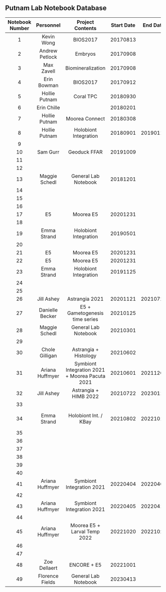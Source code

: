 ## Putnam Lab Notebook Database

| Notebook Number |  Personnel    |  Project Contents | Start Date | End Date | Electronic Archive | Notes |
|:---------------:|:-------------:|:-----------------:|:----------:|:--------:|:------------------:| :------------------:|
|        1        | Kevin Wong    |      BIOS2017     |  20170813  |          |                    |                     |  
|        2        | Andrew Petlock|       Embryos     |  20170908  |          |                    |                     |
|        3        | Max Zavell    | Biomineralization |  20170908  |          |                    |                     |
|        4        | Erin Bowman   |      BIOS2017     |  20170912  |          |                    |                     |
|        5        | Hollie Putnam |   Coral TPC       |  20180930  |          |                    |                     |
|        6        | Erin Chille   |                   | 20180201   |          |                    |                     |
|        7        | Hollie Putnam |  Moorea Connect   |  20180308  |          |                    |                     |
|        8        | Hollie Putnam |Holobiont Integration| 20180901 | 20190112 |                    |                     |
|        9        |               |                   |            |          |                    |                     |
|        10       |  Sam Gurr     |  Geoduck FFAR     |  20191009  |          |                    |                     |
|        11       |               |                   |            |          |                    |                     |
|        12       |               |                   |            |          |                    |                     |
|        13       | Maggie Schedl |General Lab Notebook|20181201   |          |                    |                     |
|        14       |               |                   |            |          |                    |                     |
|        15       |               |                   |            |          |                    |                     |
|        16       |               |                   |            |          |                    |                     |
|        17       |       E5      |  Moorea E5        | 20201231   |          |                    |                     |
|        18       |               |                   |            |          |                    |                     |
|        19       | Emma Strand | Holobiont Integration | 20190501  |          |                    |                     |
|        20       |               |                   |            |          |                    |                     |
|        21       |       E5      |  Moorea E5        | 20201231   |          |                    |                     |
|        22       |       E5      |  Moorea E5        | 20201231   |          |                    |                     |
|        23       | Emma Strand | Holobiont Integration | 20191125 |          |                    |                     |
|        24       |               |                   |            |          |                    |                     |
|        25       |               |                   |            |          |                    |                     |
|        26       |  Jill Ashey   | Astrangia 2021    | 20201121   | 20210721 |                    |                     |
|        27       | Danielle Becker |E5 + Gametogenesis time series| 20210125 |          |                    |                     |
|        28       |    Maggie Schedl|General Lab Notebook| 20210301|          |                    |                     |
|        29       |               |                   |            |          |                    |                     |
|        30       | Chole Gilligan|Astrangia + Histology| 20210602 |          |                    |                     |
|        31       |  Ariana Huffmyer  | Symbiont Integration 2021 + Moorea Pacuta 2021 | 20210601 | 20211209 |                    |                     |
|        32       |  Jill Ashey   |Astrangia + HIMB 2022| 20210722 | 20230118 |                    |                     |
|        33       |               |                   |            |          |                    |                     |
|        34       |   Emma Strand       |   Holobiont Int. / KBay    |   20210802    |   20221018   |                    |   Only half full   |
|        35       |               |                   |            |          |                    |                     |
|        36       |               |                   |            |          |                    |                     |
|        37       |               |                   |            |          |                    |                     |
|        38       |               |                   |            |          |                    |                     |
|        39       |               |                   |            |          |                    |                     |
|        40       |               |                   |            |          |                    |                     |
|        41       | Ariana Huffmyer | Symbiont Integration 2021 | 20220404 | 20220407 |                    |                     |
|        42       |               |                   |            |          |                    |                     |
|        43       | Ariana Huffmyer | Symbiont Integration 2021 | 20220405| 20220411         |                    |                     |
|        44       |               |                   |            |          |                    |                     |
|        45       | Ariana Huffmyer | Moorea E5 + Larval Temp 2022 | 20221020 | 20221028 |                    |                     |
|        46       |               |                   |            |          |                    |                     |
|        47       |               |                   |            |          |                    |                     |
|        48       | Zoe Dellaert  |    ENCORE + E5    | 20221001   |          |                    |                     |
|        49       | Florence Fields |General Lab Notebook| 20230413|          |                    |                     |
